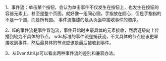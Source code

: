 1、事件流：单击某个按钮，会认为单击事件不仅发生在按钮上，也发生在按钮的容器元素上，甚至是整个页面。就好像一组同心圆，手指放在圆心，但是手指指的不是一个圆，而是所有圆。
   事件流描述的是从页面中接收事件的顺序。

2、IE的事件流是事件冒泡流，事件开始时由最具体的元素接收，然后逐级向上传播到较为不具体的节点。
   w3c标准的事件流是捕获流，不太具体的节点应该更早接收到事件，然后最具体的节点应该是最后接收到事件。

3、从EventUtil.js可以看出两种事件流的差别和兼容办法。